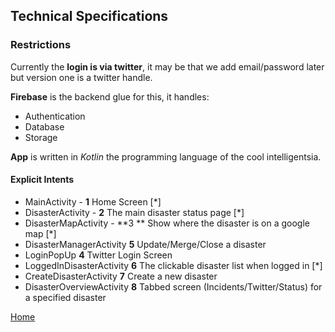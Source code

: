 ## Technical Specifications

### Restrictions
Currently the **login is via twitter**, it may be that we add email/password later but version one is a twitter handle.

**Firebase** is the backend glue for this, it handles:
- Authentication
- Database
- Storage

**App** is written in _Kotlin_ the programming language of the cool intelligentsia.

#### Explicit Intents
- MainActivity - **1** Home Screen [*]
- DisasterActivity - **2** The main disaster status page [*]
- DisasterMapActivity - **3 ** Show where the disaster is on a google map [*]
- DisasterManagerActivity **5** Update/Merge/Close a disaster
- LoginPopUp **4** Twitter Login Screen
- LoggedInDisasterActivity **6** The clickable disaster list when logged in [*]
- CreateDisasterActivity **7** Create a new disaster
- DisasterOverviewActivity **8** Tabbed screen (Incidents/Twitter/Status) for a specified disaster














[Home](./Master_Document.md)
